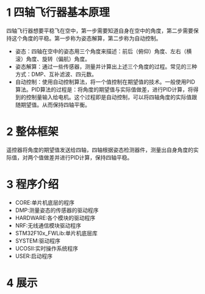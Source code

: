 ﻿# 1 四轴飞行器基本原理

四轴飞行器想要平稳飞在空中，第一步需要知道自身在空中的角度，第二步需要保持这个角度的平稳。第一步称为姿态解算，第二步称为自动控制。

* 姿态：四轴在空中的姿态用三个角度来描述：前后（俯仰）角度、左右（横滚）角度、旋转（偏航）角度。
* 姿态解算：通过一些传感器，测量并计算出上述三个角度的过程。常见的三种方式：DMP、互补滤波、四元数。
* 自动控制：使用自动控制算法，将一个值控制在期望值的技术。一般使用PID算法。PID算法的过程是：将角度的期望值与实际值做差，进行PID计算，将得到的控制量输入给电机。这个过程即是自动控制，可以将四轴角度的实际值跟随期望值。从而保持四轴平衡。

# 2 整体框架

遥控器将角度的期望值发送给四轴，四轴根据姿态检测器件，测量出自身角度的实际值，对两个值做差并进行PID计算，保持四轴平稳。


# 3 程序介绍

* CORE:单片机底层的程序
* DMP:测量姿态的传感器的驱动程序
* HARDWARE:各个模块的驱动程序
* NRF:无线通信模块驱动程序
* STM32F10x_FWLib:单片机底层库
* SYSTEM:驱动程序
* UCOSII:实时操作系统程序
* USER:启动程序


# 4 展示

